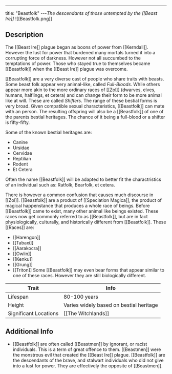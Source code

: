 ---
title: "Beastfolk"
---*The descendants of those untempted by the [[Beast Ire]]*
![[Beastfolk.png]]

## Description
The [[Beast Ire]] plague began as boons of power from [[Kerndall]]. However the lust for power that burdened many mortals turned it into a corrupting force of darkness. However not all succumbed to the temptations of power. Those who stayed true to themselves became [[Beastfolk]] when the [[Beast Ire]] plague was overcome.

[[Beastfolk]] are a very diverse cast of people who share traits with beasts. Some beast folk appear very animal-like, called *Full-Bloods*. While others appear more akin to the more ordinary races of [[Zol]] (dwarves, elves, humans, halflings, et cetera) and can change their form to be more animal like at will. These are called *Shifters*. The range of these bestial forms is very broad. Given compatible sexual characteristics, [[Beastfolk]] can mate with an person. The resulting offspring will also be a [[Beastfolk]] of one of the parents bestial heritages. The chance of it being a full-blood or a shifter is fifty-fifty.

Some of the known bestial heritages are:
- Canine
- Ursidae
- Cervidae
- Reptilian
- Rodent
- Et Cetera

Often the name [[Beastfolk]] will be adapted to better fit the charactristics of an individual such as: Ratfolk, Bearfolk, et cetera.

There is however a common confusion that causes much discourse in [[Zol]]. [[Beastfolk]] are a product of [[Speciation Magica]], the product of magical happenstance that produces a whole race of beings. Before [[Beastfolk]] came to exist, many other animal like beings existed. These races now get commonly referred to as [[Beastfolk]], but are in fact physiologically, culturally, and historically different from [[Beastfolk]]. These [[Races]] are:
- [[Harengon]]
- [[Tabaxi]]
- [[Aarakocra]]
- [[Owlin]]
- [[Kenku]]
- [[Grung]]
- [[Triton]]
Some [[Beastfolk]] may even bear forms that appear similar to one of these races. However they are still biologically different.

| Trait | Info |
| --- | --- |
| Lifespan | 80-100 years |
| Height | Varies widely based on bestial heritage |
| Significant Locations | [[The Witchlands]] |

## Additional Info
- [[Beastfolk]] are often called [[Beastmen]] by ignorant, or racist individuals. This is a term of great offence to them. [[Beastmen]] were the monstrous evil that created the [[Beast Ire]] plague. [[Beastfolk]] are the descendants of the brave, and stalwart individuals who did not give into a lust for power. They are effectively the opposite of [[Beastmen]].
